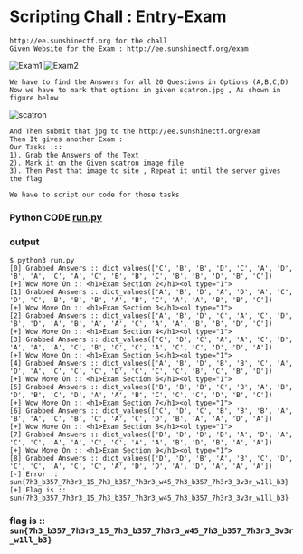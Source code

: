 # Scripting Chall : Entry-Exam
```
http://ee.sunshinectf.org for the chall
Given Website for the Exam : http://ee.sunshinectf.org/exam
```
![Exam1](https://raw.githubusercontent.com/D1r3Wolf/CTF-writeups/master/Sunshine-2019/Entry-Exam/img/Exam2.png)
![Exam2](https://raw.githubusercontent.com/D1r3Wolf/CTF-writeups/master/Sunshine-2019/Entry-Exam/img/Exam1.png)
```
We have to find the Answers for all 20 Questions in Options (A,B,C,D)
Now we have to mark that options in given scatron.jpg , As shown in figure below
```
![scatron](https://raw.githubusercontent.com/D1r3Wolf/CTF-writeups/master/Sunshine-2019/Entry-Exam/img/Ans.png)
```
And Then submit that jpg to the http://ee.sunshinectf.org/exam
Then It gives another Exam :
Our Tasks :::
1). Grab the Answers of the Text
2). Mark it on the Given scatron image file
3). Then Post that image to site , Repeat it until the server gives the flag

We have to script our code for those tasks
```
### Python CODE [run.py](https://github.com/D1r3Wolf/CTF-writeups/blob/master/Sunshine-2019/Entry-Exam/run.py "run.py")
### output
```
$ python3 run.py
[0] Grabbed Answers :: dict_values(['C', 'B', 'B', 'D', 'C', 'A', 'D', 'B', 'A', 'C', 'A', 'C', 'B', 'B', 'C', 'B', 'B', 'D', 'B', 'C'])
[+] Wow Move On :: <h1>Exam Section 2</h1><ol type="1">
[1] Grabbed Answers :: dict_values(['A', 'B', 'D', 'A', 'D', 'A', 'C', 'D', 'C', 'B', 'B', 'B', 'A', 'B', 'C', 'A', 'A', 'B', 'B', 'C'])
[+] Wow Move On :: <h1>Exam Section 3</h1><ol type="1">
[2] Grabbed Answers :: dict_values(['A', 'B', 'D', 'C', 'A', 'C', 'D', 'B', 'D', 'A', 'B', 'A', 'A', 'C', 'A', 'A', 'B', 'B', 'D', 'C'])
[+] Wow Move On :: <h1>Exam Section 4</h1><ol type="1">
[3] Grabbed Answers :: dict_values(['C', 'D', 'C', 'A', 'A', 'C', 'D', 'A', 'A', 'A', 'C', 'B', 'C', 'C', 'A', 'C', 'C', 'D', 'D', 'A'])
[+] Wow Move On :: <h1>Exam Section 5</h1><ol type="1">
[4] Grabbed Answers :: dict_values(['A', 'B', 'D', 'B', 'B', 'C', 'A', 'D', 'A', 'C', 'C', 'C', 'D', 'C', 'C', 'C', 'B', 'C', 'B', 'D'])
[+] Wow Move On :: <h1>Exam Section 6</h1><ol type="1">
[5] Grabbed Answers :: dict_values(['B', 'B', 'B', 'C', 'B', 'A', 'B', 'D', 'B', 'C', 'D', 'A', 'A', 'B', 'C', 'C', 'C', 'D', 'B', 'C'])
[+] Wow Move On :: <h1>Exam Section 7</h1><ol type="1">
[6] Grabbed Answers :: dict_values(['C', 'D', 'C', 'B', 'B', 'B', 'A', 'B', 'A', 'C', 'B', 'C', 'A', 'C', 'D', 'B', 'A', 'A', 'D', 'A'])
[+] Wow Move On :: <h1>Exam Section 8</h1><ol type="1">
[7] Grabbed Answers :: dict_values(['D', 'D', 'D', 'D', 'A', 'D', 'A', 'C', 'C', 'A', 'A', 'C', 'C', 'A', 'A', 'B', 'D', 'B', 'A', 'A'])
[+] Wow Move On :: <h1>Exam Section 9</h1><ol type="1">
[8] Grabbed Answers :: dict_values(['D', 'D', 'B', 'A', 'B', 'C', 'D', 'C', 'C', 'A', 'C', 'C', 'A', 'D', 'D', 'A', 'D', 'A', 'A', 'A'])
[-] Error :: sun{7h3_b357_7h3r3_15_7h3_b357_7h3r3_w45_7h3_b357_7h3r3_3v3r_w1ll_b3}
[+] Flag is :: sun{7h3_b357_7h3r3_15_7h3_b357_7h3r3_w45_7h3_b357_7h3r3_3v3r_w1ll_b3}

```
### flag is :: `sun{7h3_b357_7h3r3_15_7h3_b357_7h3r3_w45_7h3_b357_7h3r3_3v3r_w1ll_b3}`
